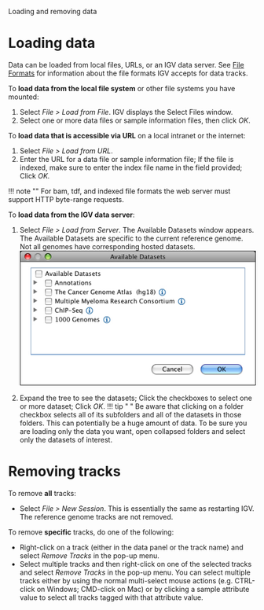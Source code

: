 <!---
The page title should not go in the menu
-->
<p class="page-title"> Loading and removing data </p>

# Loading data

Data can be loaded from local files, URLs, or an IGV data server. See [File Formats](../FileFormats/DataTracks.md) for information about the file formats IGV accepts for data tracks.

To **load data from the local file system** or other file systems you have mounted:

1.  Select _File > Load from File_. IGV displays the Select Files window.
2.  Select one or more data files or sample information files, then click _OK_.

To **load data that is accessible via URL** on a local intranet or the internet:

1.  Select _File > Load from URL_.
2.  Enter the URL for a data file or sample information file; If the file is indexed, make sure to enter the index file name in the field provided; Click _OK._

!!! note "" 
    For bam, tdf, and indexed file formats the web server must support HTTP byte-range requests.

To **load data from the IGV data server**:

1.  Select _File > Load from Server_. The Available Datasets window appears. The Available Datasets are specific to the current reference genome. Not all genomes have corresponding hosted datasets.  
    ![](img/load_from_server.jpg)
        
2.  Expand the tree to see the datasets; Click the checkboxes to select one or more dataset; Click _OK_.
!!! tip " "
    Be aware that clicking on a folder checkbox selects all of its subfolders and all of the datasets in those folders. This can potentially be a huge amount of data. To be sure you are loading only the data you want, open collapsed folders and select only the datasets of interest.


# Removing tracks 

To remove **all** tracks:

*   Select _File > New Session_. This is essentially the same as restarting IGV. The reference genome tracks are not removed.

To remove **specific** tracks, do one of the following:

*   Right-click on a track (either in the data panel or the track name) and select _Remove Tracks_ in the pop-up menu.
*   Select multiple tracks and then right-click on one of the selected tracks and select _Remove Tracks_ in the pop-up menu. You can select multiple tracks either by using the normal multi-select mouse actions (e.g. CTRL-click on Windows; CMD-click on Mac) or by clicking a sample attribute value to select all tracks tagged with that attribute value.

 

 
